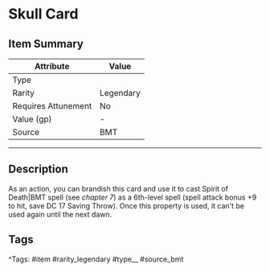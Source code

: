 # Skull Card

## Item Summary

| Attribute            | Value                        |
|----------------------|------------------------------|
| Type                 |   |
| Rarity               | Legendary             |
| Requires Attunement  | No                |
| Value (gp)           | -    |
| Source               | BMT |

---

## Description

As an action, you can brandish this card and use it to cast Spirit of Death|BMT spell (see _chapter 7_) as a 6th-level spell (spell attack bonus +9 to hit, save DC 17 Saving Throw). Once this property is used, it can't be used again until the next dawn.

## Tags

^Tags: #item #rarity_legendary #type__ #source_bmt